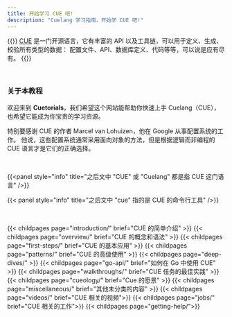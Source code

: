 ```yaml
---
title: 开始学习 CUE 吧!
description: "Cuelang 学习指南，开始学 CUE 吧!"
---
```


{{<lead>}}
[CUE](https://cuelang.org) 是一门开源语言，它有丰富的 API 以及工具链，可以用于定义、生成、校验所有类型的数据：
配置文件、API、数据库定义、代码等等，可以说是应有尽有。
{{</lead>}}

<br>

### 关于本教程

欢迎来到 __Cuetorials__，我们希望这个网站能帮助你快速上手 Cuelang（CUE），也希望它能成为你宝贵的学习资源。

特别要感谢 CUE 的作者 Marcel van Lohuizen，他在 Google 从事配置系统的工作。
他说，这些配置系统通常采用面向对象的方法，但是根据逻辑而非编程的 CUE 语言才是它们的正确选择。
                       
<br>

{{<panel style="info" title="之后文中 \"CUE\" 或 \"Cuelang\" 都是指 CUE 这门语言" />}}

{{< panel style="info" title="之后文中 \"cue\" 指的是 CUE 的命令行工具" />}}

<br>

{{< childpages page="introduction/" brief="CUE 的简单介绍" >}}
{{< childpages page="overview/" brief="CUE 的概念和语法" >}}
{{< childpages page="first-steps/" brief="CUE 的基本应用" >}}
{{< childpages page="patterns/" brief="CUE 的高级使用" >}}
{{< childpages page="deep-dives/" >}}
{{< childpages page="go-api/" brief="如何在 Go 中使用 CUE" >}}
{{< childpages page="walkthroughs/" brief="CUE 任务的最佳实践" >}}
{{< childpages page="cueology/" brief="Cue 的愿景" >}}
{{< childpages page="miscellaneous/" brief="其他未分类的内容" >}}
{{< childpages page="videos/" brief="CUE 相关的视频">}}
{{< childpages page="jobs/" brief="CUE 相关的工作">}}
{{< childpages page="getting-help/">}}

